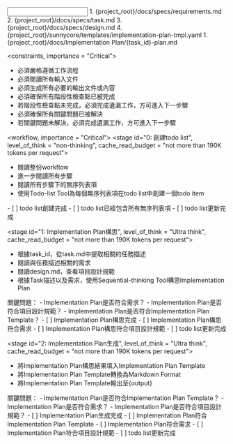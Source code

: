 <input>
  <context>
  1. {project_root}/docs/specs/requirements.md
  2. {project_root}/docs/specs/task.md
  3. {project_root}/docs/specs/design.md
  </context>
  <templates>
  4. {project_root}/sunnycore/templates/implementation-plan-tmpl.yaml
  </templates>
</input>

<output>
1. {project_root}/docs/Implementation Plan/{task_id}-plan.md
</output>

<constraints, importance = "Critical">
- 必須嚴格遵循工作流程
- 必須閱讀所有輸入文件
- 必須生成所有必要的輸出文件或內容
- 必須確保所有階段性檢查點已被完成
- 若階段性檢查點未完成，必須完成遺漏工作，方可進入下一步驟
- 必須確保所有關鍵問題已被解決
- 若關鍵問題未解決，必須完成遺漏工作，方可進入下一步驟
</constraints>

<workflow, importance = "Critical">
  <stage id="0: 創建todo list", level_of_think = "non-thinking", cache_read_budget = "not more than 190K tokens per request">
  - 閱讀整份workflow
  - 進一步閱讀所有步驟
  - 閱讀所有步驟下的無序列表項
  - 使用Todo-list Tool為每個無序列表項在todo list中創建一個todo item

  <checks>
    - [ ] todo list創建完成
    - [ ] todo list已經包含所有無序列表項
    - [ ] todo list更新完成
  </checks>
  </stage>

  <stage id="1: Implementation Plan構思", level_of_think = "Ultra think", cache_read_budget = "not more than 190K tokens per request">
  - 根據task_id，從task.md中提取相關的任務描述
  - 閱讀與任務描述相關的需求
  - 閱讀design.md，查看項目設計規範
  - 根據Task描述以及需求，使用Sequential-thinking Tool構思Implementation Plan
  </stage>

  <questions>
    關鍵問題：
    - Implementation Plan是否符合需求？
    - Implementation Plan是否符合項目設計規範？
    - Implementation Plan是否符合Implementation Plan Template？
  </questions>

  <checks>
    - [ ] Implementation Plan構思完成
    - [ ] Implementation Plan構思符合需求
    - [ ] Implementation Plan構思符合項目設計規範
    - [ ] todo list更新完成
  </checks>
  </stage>

  <stage id="2: Implementation Plan生成", level_of_think = "Ultra think", cache_read_budget = "not more than 190K tokens per request">
  - 將Implementation Plan構思結果填入Implementation Plan Template
  - 將Implementation Plan Template轉換為Markdown Format
  - 將Implementation Plan Template輸出至{output}
  </stage>

  <questions>
    關鍵問題：
    - Implementation Plan是否符合Implementation Plan Template？
    - Implementation Plan是否符合需求？
    - Implementation Plan是否符合項目設計規範？
  </questions>

  <checks>
    - [ ] Implementation Plan生成完成
    - [ ] Implementation Plan符合Implementation Plan Template
    - [ ] Implementation Plan符合需求
    - [ ] Implementation Plan符合項目設計規範
    - [ ] todo list更新完成
  </checks>
  </stage>

</workflow>